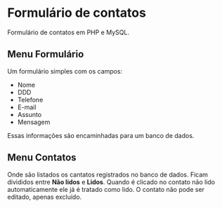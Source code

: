 # Formulário de contatos
 Formulário de contatos em PHP e MySQL. 

## Menu Formulário
Um formulário simples com os campos:
- Nome
- DDD
- Telefone
- E-mail
- Assunto
- Mensagem

Essas informações são encaminhadas para um banco de dados.

## Menu Contatos
Onde são listados os cantatos registrados no banco de dados. Ficam divididos entre **Não lidos** e **Lidos**.
Quando é clicado no contato não lido automaticamente ele já é tratado como lido.
O contato não pode ser editado, apenas excluído.
